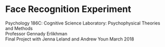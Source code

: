 # Face Recognition Experiment 

Psychology 186C: Cognitive Science Laboratory: Psychophysical Theories and Methods\
Professor Gennady Erlikhman\
Final Project with Jenna Leland and Andrew Youn
March 2018
